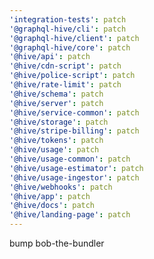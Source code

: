 ```yaml
---
'integration-tests': patch
'@graphql-hive/cli': patch
'@graphql-hive/client': patch
'@graphql-hive/core': patch
'@hive/api': patch
'@hive/cdn-script': patch
'@hive/police-script': patch
'@hive/rate-limit': patch
'@hive/schema': patch
'@hive/server': patch
'@hive/service-common': patch
'@hive/storage': patch
'@hive/stripe-billing': patch
'@hive/tokens': patch
'@hive/usage': patch
'@hive/usage-common': patch
'@hive/usage-estimator': patch
'@hive/usage-ingestor': patch
'@hive/webhooks': patch
'@hive/app': patch
'@hive/docs': patch
'@hive/landing-page': patch
---
```


bump bob-the-bundler
